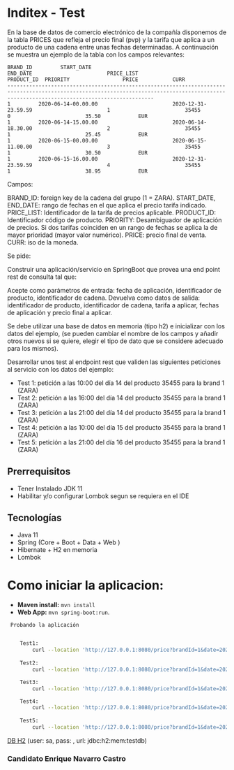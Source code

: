# Inditex - Test


En la base de datos de comercio electrónico de la compañía disponemos de la tabla PRICES que refleja el precio final
(pvp) y la tarifa que aplica a un producto de una cadena entre unas fechas determinadas. A continuación se muestra un
ejemplo de la tabla con los campos relevantes:

```
BRAND_ID         START_DATE                                    END_DATE                        PRICE_LIST                   PRODUCT_ID  PRIORITY                 PRICE           CURR
-------------------------------------------------------------------------------------------------------------------------------------------------------------------------------------------
1         2020-06-14-00.00.00                        2020-12-31-23.59.59                        1                        35455                0                        35.50            EUR
1         2020-06-14-15.00.00                        2020-06-14-18.30.00                        2                        35455                1                        25.45            EUR
1         2020-06-15-00.00.00                        2020-06-15-11.00.00                        3                        35455                1                        30.50            EUR
1         2020-06-15-16.00.00                        2020-12-31-23.59.59                        4                        35455                1                        38.95            EUR
```

Campos:

BRAND_ID: foreign key de la cadena del grupo (1 = ZARA). START_DATE, END_DATE: rango de fechas en el que aplica el
precio tarifa indicado. PRICE_LIST: Identificador de la tarifa de precios aplicable. PRODUCT_ID: Identificador código de
producto. PRIORITY: Desambiguador de aplicación de precios. Si dos tarifas coinciden en un rango de fechas se aplica la
de mayor prioridad (mayor valor numérico). PRICE: precio final de venta. CURR: iso de la moneda.

Se pide:

Construir una aplicación/servicio en SpringBoot que provea una end point rest de consulta tal que:

Acepte como parámetros de entrada: fecha de aplicación, identificador de producto, identificador de cadena. Devuelva
como datos de salida: identificador de producto, identificador de cadena, tarifa a aplicar, fechas de aplicación y
precio final a aplicar.

Se debe utilizar una base de datos en memoria (tipo h2) e inicializar con los datos del ejemplo, (se pueden cambiar el
nombre de los campos y añadir otros nuevos si se quiere, elegir el tipo de dato que se considere adecuado para los
mismos).

Desarrollar unos test al endpoint rest que validen las siguientes peticiones al servicio con los datos del ejemplo:

* Test 1: petición a las 10:00 del día 14 del producto 35455 para la brand 1 (ZARA)
* Test 2: petición a las 16:00 del día 14 del producto 35455 para la brand 1 (ZARA)
* Test 3: petición a las 21:00 del día 14 del producto 35455 para la brand 1 (ZARA)
* Test 4: petición a las 10:00 del día 15 del producto 35455 para la brand 1 (ZARA)
* Test 5: petición a las 21:00 del día 16 del producto 35455 para la brand 1 (ZARA)

## Prerrequisitos

* Tener Instalado JDK 11
* Habilitar y/o configurar Lombok segun se requiera en el IDE

## Tecnologías

- Java 11
- Spring (Core + Boot + Data + Web )
- Hibernate + H2 en memoria
- Lombok 

# Como iniciar la aplicacion:
- **Maven install:**  `mvn install`
- **Web App:** `mvn spring-boot:run`.


```sh
 Probando la aplicación


    Test1:
        curl --location 'http://127.0.0.1:8080/price?brandId=1&date=2020-06-14T10:00:00&productId=35455'
    
    Test2:
        curl --location 'http://127.0.0.1:8080/price?brandId=1&date=2020-06-14T16:00:00&productId=35455'

    Test3:
        curl --location 'http://127.0.0.1:8080/price?brandId=1&date=2020-06-14T21:00:00&productId=35455'

    Test4:
        curl --location 'http://127.0.0.1:8080/price?brandId=1&date=2020-06-15T10:00:00&productId=35455'
    
    Test5:
        curl --location 'http://127.0.0.1:8080/price?brandId=1&date=2020-06-16T21:00:00&productId=35455'
```    

[DB H2](http://localhost:8098/h2-console) (user: sa, pass: , url: jdbc:h2:mem:testdb)

### Candidato Enrique Navarro Castro

